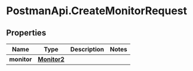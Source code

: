 # PostmanApi.CreateMonitorRequest

## Properties

Name | Type | Description | Notes
------------ | ------------- | ------------- | -------------
**monitor** | [**Monitor2**](Monitor2.md) |  | 


